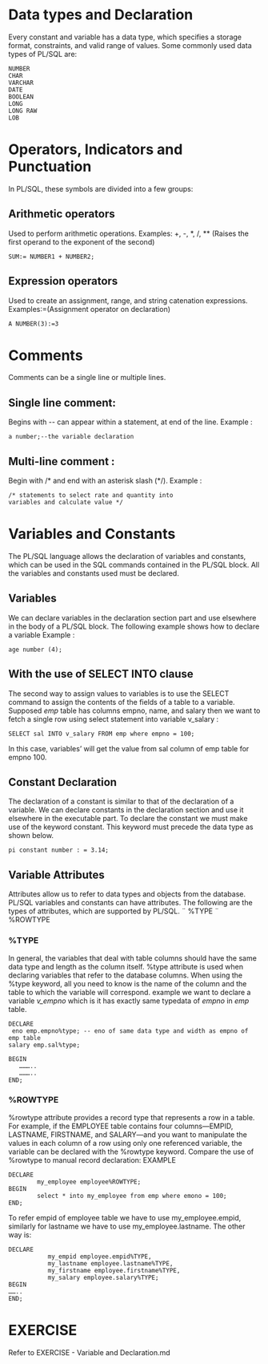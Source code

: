 # Data types and Declaration

Every constant and variable has a data type, which specifies a storage format, constraints, and valid range of values.
Some commonly used data types of PL/SQL are:
```
NUMBER
CHAR
VARCHAR
DATE
BOOLEAN
LONG
LONG RAW
LOB
```

# Operators, Indicators and Punctuation

In PL/SQL, these symbols are divided into a few groups:

## Arithmetic operators
Used to perform arithmetic operations.
Examples: +, -, *, /, ** (Raises the first operand to the exponent of the second)
```
SUM:= NUMBER1 + NUMBER2;
```

## Expression operators
Used to create an assignment, range, and string catenation expressions.
Examples:=(Assignment operator on declaration)
```
A NUMBER(3):=3
```

# Comments

Comments can be a single line or multiple lines.
## Single line comment:
Begins with -- can appear within a statement, at end of the line.
Example :
```
a number;--the variable declaration
```
## Multi-line comment :
Begin with /* and end with an asterisk slash (*/).
Example :
```
/* statements to select rate and quantity into
variables and calculate value */
```

# Variables and Constants
The PL/SQL language allows the declaration of variables and constants, which can be used in the SQL commands contained in the PL/SQL block. All the variables and constants used must be declared.

## Variables
We can declare variables in the declaration section part and use elsewhere in the body of a PL/SQL block. The following example shows how to declare a variable
Example :
```
age number (4);
```

## With the use of SELECT INTO clause
The second way to assign values to variables is to use the SELECT command to assign the contents of the fields of a table to a variable.
Supposed _emp_ table has columns empno, name, and salary then we want to fetch a single row using select statement into variable v_salary :
```
SELECT sal INTO v_salary FROM emp where empno = 100;
```
In this case, variables’ will get the value from sal column of emp table for empno 100.

## Constant Declaration

The declaration of a constant is similar to that of the declaration of a variable. We can declare constants in the declaration section and use it elsewhere in the executable part. To declare the constant we must make use of the keyword constant. This keyword must precede the data type as shown below.
```
pi constant number : = 3.14;
```

## Variable Attributes
Attributes allow us to refer to data types and objects from the database. PL/SQL variables and constants can have attributes. The following are the types of attributes, which are supported by PL/SQL.
¨ %TYPE
¨ %ROWTYPE

### %TYPE
In general, the variables that deal with table columns should have the same data type and length as the column itself. %type attribute is used when declaring variables that refer to the database columns. When using the %type keyword, all you need to know is the name of the column and the table to which the variable will correspond. example we want to declare a variable _v_empno_ which is it has exactly same typedata of _empno_ in _emp_ table.

```
DECLARE
 eno emp.empno%type; -- eno of same data type and width as empno of emp table
salary emp.sal%type;
 
BEGIN
   ………..
   ………..
END;
```

### %ROWTYPE
%rowtype attribute provides a record type that represents a row in a table. For example, if the EMPLOYEE table contains four columns—EMPID, LASTNAME, FIRSTNAME, and SALARY—and you want to manipulate the values in each column of a row using only one referenced variable, the variable can be declared with the %rowtype keyword. Compare the use of %rowtype to manual record declaration:
EXAMPLE
```
DECLARE
        my_employee employee%ROWTYPE;
BEGIN
        select * into my_employee from emp where emono = 100;
END;
```
To refer empid of employee table we have to use my_employee.empid, similarly for lastname we have to use my_employee.lastname.
The other way is:
```
DECLARE
           my_empid employee.empid%TYPE,
           my_lastname employee.lastname%TYPE,
           my_firstname employee.firstname%TYPE,
           my_salary employee.salary%TYPE;
BEGIN
……..
END;
```

# EXERCISE
Refer to EXERCISE - Variable and Declaration.md
